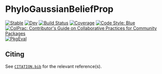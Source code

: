 # PhyloGaussianBeliefProp

[![Stable](https://img.shields.io/badge/docs-stable-blue.svg)](https://cecileane.github.io/PhyloGaussianBeliefProp.jl/stable/)
[![Dev](https://img.shields.io/badge/docs-dev-blue.svg)](https://cecileane.github.io/PhyloGaussianBeliefProp.jl/dev/)
[![Build Status](https://github.com/cecileane/PhyloGaussianBeliefProp.jl/actions/workflows/CI.yml/badge.svg?branch=main)](https://github.com/cecileane/PhyloGaussianBeliefProp.jl/actions/workflows/CI.yml?query=branch%3Amain)
[![Coverage](https://codecov.io/gh/cecileane/PhyloGaussianBeliefProp.jl/branch/main/graph/badge.svg)](https://codecov.io/gh/cecileane/PhyloGaussianBeliefProp.jl)
[![Code Style: Blue](https://img.shields.io/badge/code%20style-blue-4495d1.svg)](https://github.com/invenia/BlueStyle)
[![ColPrac: Contributor's Guide on Collaborative Practices for Community Packages](https://img.shields.io/badge/ColPrac-Contributor's%20Guide-blueviolet)](https://github.com/SciML/ColPrac)
[![PkgEval](https://JuliaCI.github.io/NanosoldierReports/pkgeval_badges/P/PhyloGaussianBeliefProp.svg)](https://JuliaCI.github.io/NanosoldierReports/pkgeval_badges/report.html)

## Citing

See [`CITATION.bib`](CITATION.bib) for the relevant reference(s).
